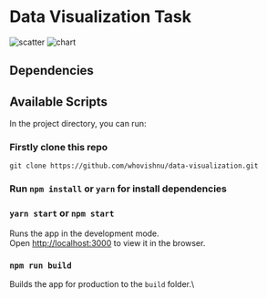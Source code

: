 # Data Visualization Task

<img src="https://i.ibb.co/sVbwq2C/scatter.png" alt="scatter">
<img src="https://i.ibb.co/6X6nmSZ/chart.png" alt="chart">

## Dependencies


## Available Scripts

In the project directory, you can run:

### Firstly clone this repo 

`git clone https://github.com/whovishnu/data-visualization.git`

### Run `npm install` or `yarn` for install dependencies

### `yarn start`  or  `npm start`

Runs the app in the development mode.\
Open [http://localhost:3000](http://localhost:3000) to view it in the browser.

### `npm run build`

Builds the app for production to the `build` folder.\


